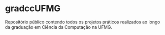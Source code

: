 # gradccUFMG
Repositório público contendo todos os projetos práticos realizados ao longo da graduação em Ciência da Computação na UFMG.
